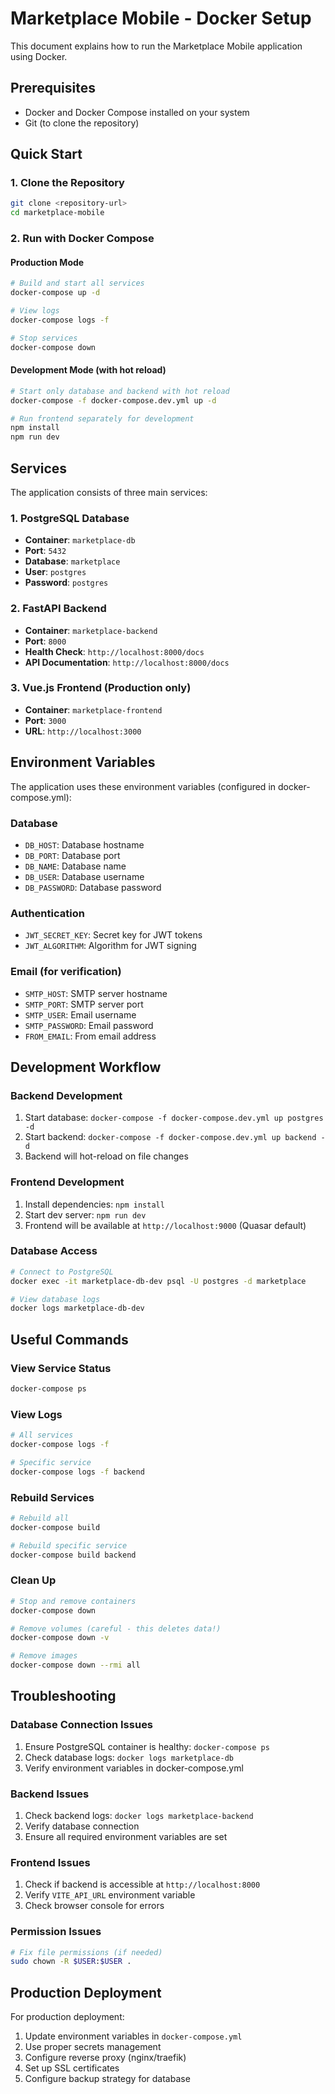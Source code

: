 # Marketplace Mobile - Docker Setup

This document explains how to run the Marketplace Mobile application using Docker.

## Prerequisites

- Docker and Docker Compose installed on your system
- Git (to clone the repository)

## Quick Start

### 1. Clone the Repository
```bash
git clone <repository-url>
cd marketplace-mobile
```

### 2. Run with Docker Compose

#### Production Mode
```bash
# Build and start all services
docker-compose up -d

# View logs
docker-compose logs -f

# Stop services
docker-compose down
```

#### Development Mode (with hot reload)
```bash
# Start only database and backend with hot reload
docker-compose -f docker-compose.dev.yml up -d

# Run frontend separately for development
npm install
npm run dev
```

## Services

The application consists of three main services:

### 1. PostgreSQL Database
- **Container**: `marketplace-db`
- **Port**: `5432`
- **Database**: `marketplace`
- **User**: `postgres`
- **Password**: `postgres`

### 2. FastAPI Backend
- **Container**: `marketplace-backend`
- **Port**: `8000`
- **Health Check**: `http://localhost:8000/docs`
- **API Documentation**: `http://localhost:8000/docs`

### 3. Vue.js Frontend (Production only)
- **Container**: `marketplace-frontend`
- **Port**: `3000`
- **URL**: `http://localhost:3000`

## Environment Variables

The application uses these environment variables (configured in docker-compose.yml):

### Database
- `DB_HOST`: Database hostname
- `DB_PORT`: Database port
- `DB_NAME`: Database name
- `DB_USER`: Database username
- `DB_PASSWORD`: Database password

### Authentication
- `JWT_SECRET_KEY`: Secret key for JWT tokens
- `JWT_ALGORITHM`: Algorithm for JWT signing

### Email (for verification)
- `SMTP_HOST`: SMTP server hostname
- `SMTP_PORT`: SMTP server port
- `SMTP_USER`: Email username
- `SMTP_PASSWORD`: Email password
- `FROM_EMAIL`: From email address

## Development Workflow

### Backend Development
1. Start database: `docker-compose -f docker-compose.dev.yml up postgres -d`
2. Start backend: `docker-compose -f docker-compose.dev.yml up backend -d`
3. Backend will hot-reload on file changes

### Frontend Development
1. Install dependencies: `npm install`
2. Start dev server: `npm run dev`
3. Frontend will be available at `http://localhost:9000` (Quasar default)

### Database Access
```bash
# Connect to PostgreSQL
docker exec -it marketplace-db-dev psql -U postgres -d marketplace

# View database logs
docker logs marketplace-db-dev
```

## Useful Commands

### View Service Status
```bash
docker-compose ps
```

### View Logs
```bash
# All services
docker-compose logs -f

# Specific service
docker-compose logs -f backend
```

### Rebuild Services
```bash
# Rebuild all
docker-compose build

# Rebuild specific service
docker-compose build backend
```

### Clean Up
```bash
# Stop and remove containers
docker-compose down

# Remove volumes (careful - this deletes data!)
docker-compose down -v

# Remove images
docker-compose down --rmi all
```

## Troubleshooting

### Database Connection Issues
1. Ensure PostgreSQL container is healthy: `docker-compose ps`
2. Check database logs: `docker logs marketplace-db`
3. Verify environment variables in docker-compose.yml

### Backend Issues
1. Check backend logs: `docker logs marketplace-backend`
2. Verify database connection
3. Ensure all required environment variables are set

### Frontend Issues
1. Check if backend is accessible at `http://localhost:8000`
2. Verify `VITE_API_URL` environment variable
3. Check browser console for errors

### Permission Issues
```bash
# Fix file permissions (if needed)
sudo chown -R $USER:$USER .
```

## Production Deployment

For production deployment:

1. Update environment variables in `docker-compose.yml`
2. Use proper secrets management
3. Configure reverse proxy (nginx/traefik)
4. Set up SSL certificates
5. Configure backup strategy for database

